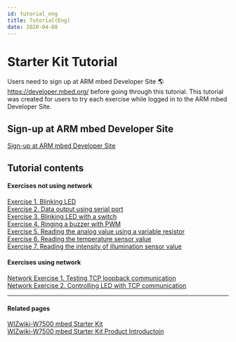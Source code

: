 ```yaml
---
id: tutorial_eng
title: Tutorial(Eng)
date: 2020-04-08
---
```


# Starter Kit Tutorial

Users need to sign up at ARM mbed Developer Site
🌎https://developer.mbed.org/ before going through this tutorial. This
tutorial was created for users to try each exercise while logged in to
the ARM mbed Developer Site.


## Sign-up at ARM mbed Developer Site

[Sign-up at ARM mbed Developer Site](Sign-up_at_ARM_mbed(Eng).md)  


## Tutorial contents

#### Exercises not using network

[Exercise 1. Blinking
LED](Exercise_1._LED(Eng).md)  
[Exercise 2. Data output using serial
port](Exercise_2._Serial_port(Eng).md)  
[Exercise 3. Blinking LED with a
switch](Exercise_3._Switch(Eng).md)  
[Exercise 4. Ringing a buzzer with
PWM](Exercise_4._PWM(Eng).md)  
[Exercise 5. Reading the analog value using a variable
resistor](Exercise_5._Variable_resistor(Eng).md)  
[Exercise 6. Reading the temperature sensor
value](Exercise_6._Temperature_sensor(Eng).md)  
[Exercise 7. Reading the intensity of illumination sensor
value](Exercise_7._Photoresistor(Eng).md)  


#### Exercises using network

[Network Exercise 1. Testing TCP loopback
communication](Network_Exercise_1._TCP_loopback(Eng).md)  
[Network Exercise 2. Controlling LED with TCP
communication](Network_Exercise_2._LED_with_TCP(Eng).md)  

-----


#### Related pages

[WIZwiki-W7500 mbed Starter Kit](Product_Information(Eng).md)  
[WIZwiki-W7500 mbed Starter Kit Product Introductoin](Product_Information(Eng).md)
